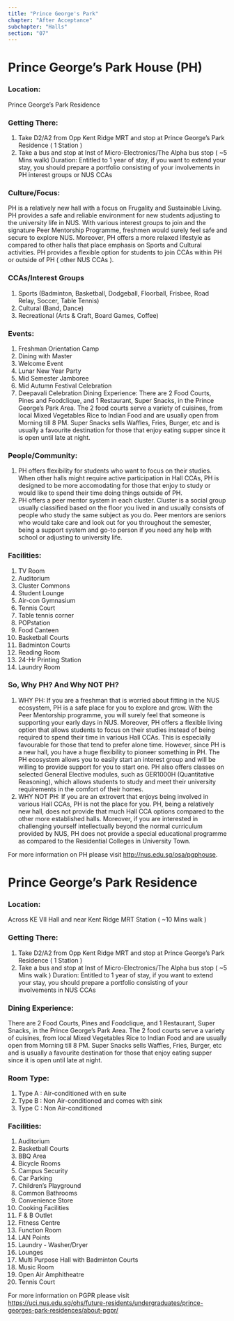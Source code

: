 ```yaml
---
title: "Prince George's Park"
chapter: "After Acceptance"
subchapter: "Halls"
section: "07"
---
```


# Prince George’s Park House (PH)

### Location:

Prince George’s Park Residence

### Getting There:

1. Take D2/A2 from Opp Kent Ridge MRT and stop at Prince George’s Park Residence ( 1 Station )
2. Take a bus and stop at Inst of Micro-Electronics/The Alpha bus stop ( ~5 Mins walk)
   Duration: Entitled to 1 year of stay, if you want to extend your stay, you should prepare a portfolio consisting of your involvements in PH interest groups or NUS CCAs

### Culture/Focus:

PH is a relatively new hall with a focus on Frugality and Sustainable Living. PH provides a safe and reliable environment for new students adjusting to the university life in NUS. With various interest groups to join and the signature Peer Mentorship Programme, freshmen would surely feel safe and secure to explore NUS. Moreover, PH offers a more relaxed lifestyle as compared to other halls that place emphasis on Sports and Cultural activities. PH provides a flexible option for students to join CCAs within PH or outside of PH ( other NUS CCAs ).

### CCAs/Interest Groups

1. Sports (Badminton, Basketball, Dodgeball, Floorball, Frisbee, Road Relay, Soccer, Table Tennis)
2. Cultural (Band, Dance)
3. Recreational (Arts & Craft, Board Games, Coffee)

### Events:

1. Freshman Orientation Camp
2. Dining with Master
3. Welcome Event
4. Lunar New Year Party
5. Mid Semester Jamboree
6. Mid Autumn Festival Celebration
7. Deepavali Celebration
   Dining Experience:
   There are 2 Food Courts, Pines and Foodclique, and 1 Restaurant, Super Snacks, in the Prince George’s Park Area. The 2 food courts serve a variety of cuisines, from local Mixed Vegetables Rice to Indian Food and are usually open from Morning till 8 PM. Super Snacks sells Waffles, Fries, Burger, etc and is usually a favourite destination for those that enjoy eating supper since it is open until late at night.

### People/Community:

1. PH offers flexibility for students who want to focus on their studies. When other halls might require active participation in Hall CCAs, PH is designed to be more accomodating for those that enjoy to study or would like to spend their time doing things outside of PH.
2. PH offers a peer mentor system in each cluster. Cluster is a social group usually classified based on the floor you lived in and usually consists of people who study the same subject as you do. Peer mentors are seniors who would take care and look out for you throughout the semester, being a support system and go-to person if you need any help with school or adjusting to university life.

### Facilities:

1. TV Room
2. Auditorium
3. Cluster Commons
4. Student Lounge
5. Air-con Gymnasium
6. Tennis Court
7. Table tennis corner
8. POPstation
9. Food Canteen
10. Basketball Courts
11. Badminton Courts
12. Reading Room
13. 24-Hr Printing Station
14. Laundry Room

### So, Why PH? And Why NOT PH?

1. WHY PH: If you are a freshman that is worried about fitting in the NUS ecosystem, PH is a safe place for you to explore and grow. With the Peer Mentorship programme, you will surely feel that someone is supporting your early days in NUS. Moreover, PH offers a flexible living option that allows students to focus on their studies instead of being required to spend their time in various Hall CCAs. This is especially favourable for those that tend to prefer alone time. However, since PH is a new hall, you have a huge flexibility to pioneer something in PH. The PH ecosystem allows you to easily start an interest group and will be willing to provide support for you to start one. PH also offers classes on selected General Elective modules, such as GER1000H (Quantitative Reasoning), which allows students to study and meet their university requirements in the comfort of their homes.
2. WHY NOT PH: If you are an extrovert that enjoys being involved in various Hall CCAs, PH is not the place for you. PH, being a relatively new hall, does not provide that much Hall CCA options compared to the other more established halls. Moreover, if you are interested in challenging yourself intellectually beyond the normal curriculum provided by NUS, PH does not provide a special educational programme as compared to the Residential Colleges in University Town.

For more information on PH please visit http://nus.edu.sg/osa/pgphouse.

# Prince George’s Park Residence

### Location:

Across KE VII Hall and near Kent Ridge MRT Station ( ~10 Mins walk )

### Getting There:

1. Take D2/A2 from Opp Kent Ridge MRT and stop at Prince George’s Park Residence ( 1 Station )
2. Take a bus and stop at Inst of Micro-Electronics/The Alpha bus stop ( ~5 Mins walk )
   Duration: Entitled to 1 year of stay, if you want to extend your stay, you should prepare a portfolio consisting of your involvements in NUS CCAs

### Dining Experience:

There are 2 Food Courts, Pines and Foodclique, and 1 Restaurant, Super Snacks, in the Prince George’s Park Area. The 2 food courts serve a variety of cuisines, from local Mixed Vegetables Rice to Indian Food and are usually open from Morning till 8 PM. Super Snacks sells Waffles, Fries, Burger, etc and is usually a favourite destination for those that enjoy eating supper since it is open until late at night.

### Room Type:

1. Type A : Air-conditioned with en suite
2. Type B : Non Air-conditioned and comes with sink
3. Type C : Non Air-conditioned

### Facilities:

1. Auditorium
2. Basketball Courts
3. BBQ Area
4. Bicycle Rooms
5. Campus Security
6. Car Parking
7. Children’s Playground
8. Common Bathrooms
9. Convenience Store
10. Cooking Facilities
11. F & B Outlet
12. Fitness Centre
13. Function Room
14. LAN Points
15. Laundry - Washer/Dryer
16. Lounges
17. Multi Purpose Hall with Badminton Courts
18. Music Room
19. Open Air Amphitheatre
20. Tennis Court

For more information on PGPR please visit https://uci.nus.edu.sg/ohs/future-residents/undergraduates/prince-georges-park-residences/about-pgpr/

